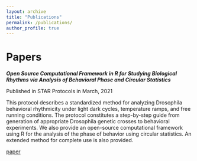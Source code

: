 ```yaml
---
layout: archive
title: "Publications"
permalink: /publications/
author_profile: true
---
```



# Papers

***Open Source Computational Framework in R for Studying Biological Rhythms via Analysis of Behavioral Phase and Circular Statistics*** 

Published in STAR  Protocols in March, 2021

This protocol describes a standardized method for analyzing Drosophila behavioral rhythmicity under light dark cycles, temperature ramps, and free running conditions. The protocol constitutes a step-by-step guide from generation of appropriate Drosophila genetic crosses to behavioral experiments. We also provide an open-source computational framework using R for the analysis of the phase of behavior using circular statistics. An extended method for complete use is also provided.

[paper](https://www.sciencedirect.com/science/article/pii/S2666166720302720?via%3Dihub)



